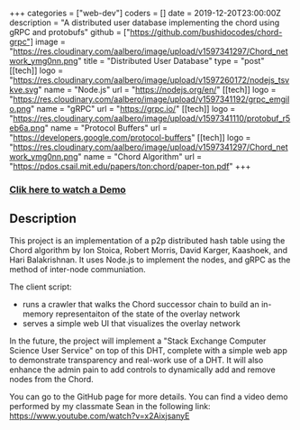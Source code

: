 +++
categories = ["web-dev"]
coders = []
date = 2019-12-20T23:00:00Z
description = "A distributed user database implementing the chord using gRPC and protobufs"
github = ["https://github.com/bushidocodes/chord-grpc"]
image = "https://res.cloudinary.com/aalbero/image/upload/v1597341297/Chord_network_ymg0nn.png"
title = "Distributed User Database"
type = "post"
[[tech]]
logo = "https://res.cloudinary.com/aalbero/image/upload/v1597260172/nodejs_tsvkve.svg"
name = "Node.js"
url = "https://nodejs.org/en/"
[[tech]]
logo = "https://res.cloudinary.com/aalbero/image/upload/v1597341192/grpc_emgilo.png"
name = "gRPC"
url = "https://grpc.io/"
[[tech]]
logo = "https://res.cloudinary.com/aalbero/image/upload/v1597341110/protobuf_r5eb6a.png"
name = "Protocol Buffers"
url = "https://developers.google.com/protocol-buffers"
[[tech]]
logo = "https://res.cloudinary.com/aalbero/image/upload/v1597341297/Chord_network_ymg0nn.png"
name = "Chord Algorithm"
url = "https://pdos.csail.mit.edu/papers/ton:chord/paper-ton.pdf"
+++

### [Clik here to watch a Demo](https://www.youtube.com/watch?v=x2AixjsanyE)

## Description
This project is an implementation of a p2p distributed hash table using the Chord algorithm by Ion Stoica, Robert Morris, David Karger, Kaashoek, and Hari Balakrishnan. It uses Node.js to implement the nodes, and gRPC as the method of inter-node communiation.

The client script:
- runs a crawler that walks the Chord successor chain to build an in-memory representaiton of the state of the overlay network
- serves a simple web UI that visualizes the overlay network

In the future, the project will implement a "Stack Exchange Computer Science User Service" on top of this DHT, complete with a simple web app to demonstrate transparency and real-work use of a DHT. It will also enhance the admin pain to add controls to dynamically add and remove nodes from the Chord.

You can go to the GitHub page for more details.
You can find a video demo performed by my classmate Sean in the following link: https://www.youtube.com/watch?v=x2AixjsanyE
